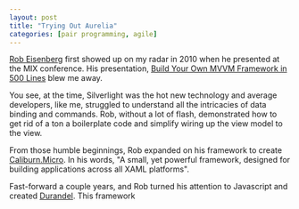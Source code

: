 ```yaml
---
layout: post
title: "Trying Out Aurelia"
categories: [pair programming, agile]
---
```

[Rob Eisenberg](http://eisenbergeffect.bluespire.com/) first showed up on my radar in 2010 when he presented at the MIX conference. His presentation, [Build Your Own MVVM Framework in 500 Lines](http://channel9.msdn.com/Events/MIX/MIX10/EX15) blew me away. 

You see, at the time, Silverlight was the hot new technology and average developers, like me, struggled to understand all the intricacies of data binding and commands. Rob, without a lot of flash, demonstrated how to get rid of a ton a boilerplate code and simplify wiring up the view model to the view.

From those humble beginnings, Rob expanded on his framework to create [Caliburn.Micro](http://caliburnmicro.com/). In his words, "A small, yet powerful framework, designed for building applications across all XAML platforms". 

Fast-forward a couple years, and Rob turned his attention to Javascript and created [Durandel](http://durandaljs.com/). This framework

